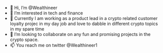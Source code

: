- 👋 Hi, I’m @Wealthineer
- 👀 I’m interested in tech and finance
- 🌱 Currently I am working as a product lead in a crypto related customer loyalty projec in my day job and love to dabble in different crypto topics in my spare time 
- 💞️ I’m looking to collaborate on any fun and promising projects in the crypto space.
- 📫 You reach me on twitter @Wealthineer1

<!---
Wealthineer/Wealthineer is a ✨ special ✨ repository because its `README.md` (this file) appears on your GitHub profile.
You can click the Preview link to take a look at your changes.
--->
